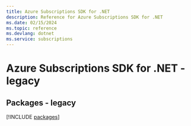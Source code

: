```yaml
---
title: Azure Subscriptions SDK for .NET
description: Reference for Azure Subscriptions SDK for .NET
ms.date: 02/15/2024
ms.topic: reference
ms.devlang: dotnet
ms.service: subscriptions
---
```

# Azure Subscriptions SDK for .NET - legacy
## Packages - legacy
[!INCLUDE [packages](subscriptions-index.md)]